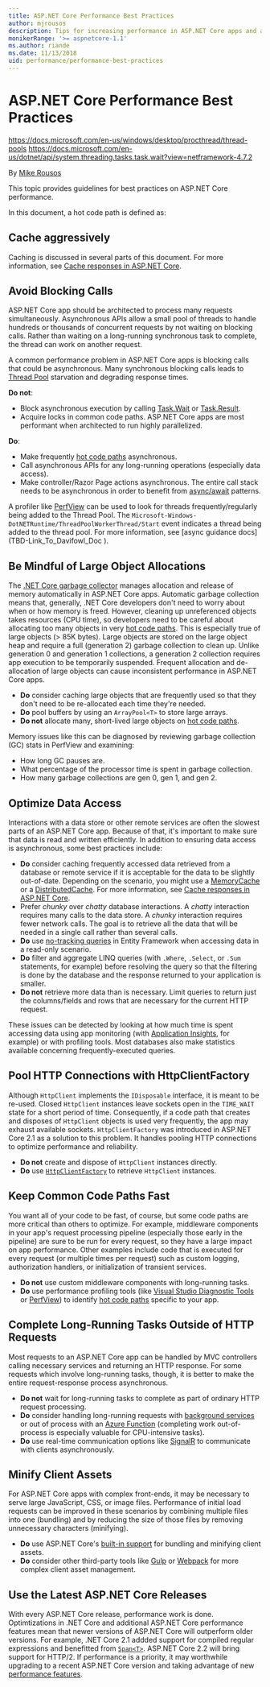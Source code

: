 ```yaml
---
title: ASP.NET Core Performance Best Practices
author: mjrousos
description: Tips for increasing performance in ASP.NET Core apps and avoiding common performance problems
monikerRange: '>= aspnetcore-1.1'
ms.author: riande
ms.date: 11/13/2018
uid: performance/performance-best-practices
---
```

# ASP.NET Core Performance Best Practices

https://docs.microsoft.com/en-us/windows/desktop/procthread/thread-pools
https://docs.microsoft.com/en-us/dotnet/api/system.threading.tasks.task.wait?view=netframework-4.7.2


By [Mike Rousos](https://github.com/mjrousos)

<!-- TODO review hot code paths is jargon that won't MT (machine translate) and is not well defined for native speakers. -->

This topic provides guidelines for best practices on ASP.NET Core performance. 

<a name="hot"></a>

In this document, a hot code path is defined as:

## Cache aggressively

Caching is discussed in several parts of this document. For more information, see [Cache responses in ASP.NET Core](xref:performance/caching/index).

## Avoid Blocking Calls

ASP.NET Core app should be architected to process many requests simultaneously. Asynchronous APIs allow a small pool of threads to handle hundreds or thousands of concurrent requests by not waiting on blocking calls. Rather than waiting on a long-running synchronous task to complete, the thread can work on another request.

A common performance problem in ASP.NET Core apps is blocking calls that could be asynchronous. Many synchronous blocking calls leads to [Thread Pool](https://docs.microsoft.com/en-us/windows/desktop/procthread/thread-pools) starvation and degrading response times.

**Do not**:

*  Block asynchronous execution by calling [Task.Wait](https://docs.microsoft.com/en-us/dotnet/api/system.threading.tasks.task.wait?view=netframework-4.7.2) or [Task.Result](https://docs.microsoft.com/en-us/dotnet/api/system.threading.tasks.task-1.result?view=netframework-4.7.2).
* Acquire locks in common code paths. ASP.NET Core apps are most performant when architected to run highly parallelized.


**Do**:

* Make frequently [hot code paths](#hot) asynchronous.
* Call asynchronous APIs for any long-running operations (especially data access).
* Make controller/Razor Page actions asynchronous. The entire call stack needs to be asynchronous in order to benefit from [async/await](https://docs.microsoft.com/en-us/dotnet/csharp/programming-guide/concepts/async/) patterns.

A profiler like [PerfView](https://github.com/Microsoft/perfview) can be used to look for threads frequently/regularly being added to the Thread Pool. The `Microsoft-Windows-DotNETRuntime/ThreadPoolWorkerThread/Start` event indicates a thread being added to the thread pool.  For more information, see [async guidance docs](TBD-Link_To_Davifowl_Doc <!-- TODO review TBD link -->).

## Be Mindful of Large Object Allocations

<!-- TODO review Bill - replaced original .NET language below with .NET Core since this targets .NET Core -->
The [.NET Core garbage collector](https://docs.microsoft.com/dotnet/standard/garbage-collection/) manages allocation and release of memory automatically in ASP.NET Core apps. Automatic garbage collection means that, generally, .NET Core developers don't need to worry about when or how memory is freed. However, cleaning up unreferenced objects takes resources (CPU time), so developers need to be careful about allocating too many objects in very [hot code paths](hot). This is especially true of large objects (> 85K bytes). Large objects are stored on the large object heap and require a full (generation 2) garbage collection to clean up. Unlike generation 0 and generation 1 collections, a generation 2 collection requires app execution to be temporarily suspended. Frequent allocation and de-allocation of large objects can cause inconsistent performance in ASP.NET Core apps.

* **Do** consider caching large objects that are frequently used so that they don't need to be re-allocated each time they're needed.
* **Do** pool buffers by using an `ArrayPool<T>` to store large arrays.
* **Do not** allocate many, short-lived large objects on [hot code paths](hot).

Memory issues like this can be diagnosed by reviewing garbage collection (GC) stats in PerfView and examining:

* How long GC pauses are.
* What percentage of the processor time is spent in garbage collection.
* How many garbage collections are gen 0, gen 1, and gen 2.

## Optimize Data Access

<!-- TODO review by EF folks -->

Interactions with a data store or other remote services are often the slowest parts of an ASP.NET Core app. Because of that, it's important to make sure that data is read and written efficiently. In addition to ensuring data access is asynchronous, some best practices include:

* **Do** consider caching frequently accessed data retrieved from a database or remote service if it is acceptable for the data to be slightly out-of-date. Depending on the scenario, you might use a [MemoryCache](https://docs.microsoft.com/aspnet/core/performance/caching/memory) or a [DistributedCache](https://docs.microsoft.com/aspnet/core/performance/caching/distributed). For more information, see [Cache responses in ASP.NET Core](xref:performance/caching/index).
* Prefer *chunky* over *chatty* database interactions. A *chatty* interaction requires many calls to the data store. A *chunky* interaction requires fewer network calls. The goal is to retrieve all the data that will be needed in a single call rather than  several calls.
* **Do** use [no-tracking queries](https://docs.microsoft.com/ef/core/querying/tracking) in Entity Framework when accessing data in a read-only scenario.
* **Do** filter and aggregate LINQ queries (with `.Where`, `.Select`, or `.Sum` statements, for example) before resolving the query so that the filtering is done by the database and the response returned to your application is smaller.
* **Do not** retrieve more data than is necessary. Limit queries to return just the columns/fields and rows that are necessary for the current HTTP request.

These issues can be detected by looking at how much time is spent accessing data using app monitoring (with [Application Insights](https://docs.microsoft.com/azure/application-insights/app-insights-overview), for example) or with profiling tools. Most databases also make statistics available concerning frequently-executed queries.

## Pool HTTP Connections with HttpClientFactory
Although `HttpClient` implements the `IDisposable` interface, it is meant to be re-used. Closed `HttpClient` instances leave sockets open in the `TIME_WAIT` state for a short period of time. Consequently, if a code path that creates and disposes of `HttpClient` objects is used very frequently, the app may exhaust available sockets. `HttpClientFactory` was introduced in ASP.NET Core 2.1 as a solution to this problem. It handles pooling HTTP connections to optimize performance and reliability.

* **Do not** create and dispose of `HttpClient` instances directly.
* **Do** use [`HttpClientFactory`](https://docs.microsoft.com/dotnet/standard/microservices-architecture/implement-resilient-applications/use-httpclientfactory-to-implement-resilient-http-requests) to retrieve `HttpClient` instances.

## Keep Common Code Paths Fast
You want all of your code to be fast, of course, but some code paths are more critical than others to optimize. For example, middleware components in your app's request processing pipeline (especially those early in the pipeline) are sure to be run for every request, so they have a large impact on app performance. Other examples include code that is executed for every request (or multiple times per request) such as custom logging, authorization handlers, or initialization of transient services.

* **Do not** use custom middleware components with long-running tasks.
* **Do** use performance profiling tools (like [Visual Studio Diagnostic Tools](https://docs.microsoft.com/visualstudio/profiling/profiling-feature-tour) or [PerfView](https://github.com/Microsoft/perfview)) to identify [hot code paths](hot) specific to your app.

## Complete Long-Running Tasks Outside of HTTP Requests
Most requests to an ASP.NET Core app can be handled by MVC controllers calling necessary services and returning an HTTP response. For some requests which involve long-running tasks, though, it is better to make the entire request-response process asynchronous.

* **Do not** wait for long-running tasks to complete as part of ordinary HTTP request processing.
* **Do** consider handling long-running requests with [background services](https://docs.microsoft.com/aspnet/core/fundamentals/host/hosted-services) or out of process with an [Azure Function](https://docs.microsoft.com/azure/azure-functions/) (completing work out-of-process is especially valuable for CPU-intensive tasks).
* **Do** use real-time communication options like [SignalR](https://docs.microsoft.com/aspnet/core/signalr) to communicate with clients asynchronously.

## Minify Client Assets
For ASP.NET Core apps with complex front-ends, it may be necessary to serve large JavaScript, CSS, or image files. Performance of initial load requests can be improved in these scenarios by combining multiple files into one (bundling) and by reducing the size of those files by removing unnecessary characters (minifying). 

* **Do** use ASP.NET Core's [built-in support](https://docs.microsoft.com/aspnet/core/client-side/bundling-and-minification) for bundling and minifying client assets.
* **Do** consider other third-party tools like [Gulp](https://docs.microsoft.com/aspnet/core/client-side/bundling-and-minification#consume-bundleconfigjson-from-gulp) or [Webpack](https://webpack.js.org/) for more complex client asset management.

## Use the Latest ASP.NET Core Releases
With every ASP.NET Core release, performance work is done. Optimtizations in .NET Core and additional ASP.NET Core performance features mean that newer versions of ASP.NET Core will outperform older versions. For example, .NET Core 2.1 addded support for compiled regular expressions and benefitted from [`Span<T>`](https://msdn.microsoft.com/en-us/magazine/mt814808.aspx). ASP.NET Core 2.2 will bring support for HTTP/2. If performance is a priority, it may worthwhile upgrading to a recent ASP.NET Core version and taking advantage of new [performance features](TBD).